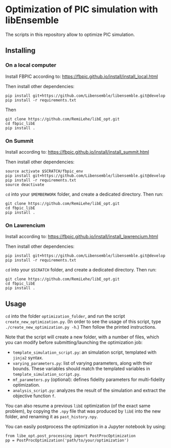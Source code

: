 # Optimization of PIC simulation with libEnsemble

The scripts in this repository allow to optimize PIC simulation.

## Installing

### On a local computer

Install FBPIC according to:
https://fbpic.github.io/install/install_local.html

Then install other dependencies:
```
pip install git+https://github.com/Libensemble/libensemble.git@develop
pip install -r requirements.txt
```

Then
```
git clone https://github.com/RemiLehe/libE_opt.git
cd fbpic_libE
pip install .
```

### On Summit

Install according to:
https://fbpic.github.io/install/install_summit.html

Then install other dependencies:
```
source activate $SCRATCH/fbpic_env
pip install git+https://github.com/Libensemble/libensemble.git@develop
pip install -r requirements.txt
source deactivate
```

`cd` into your `$MEMBERWORK` folder, and create a dedicated directory. Then run:
```
git clone https://github.com/RemiLehe/libE_opt.git
cd fbpic_libE
pip install .
```

### On Lawrencium

Install according to:
https://fbpic.github.io/install/install_lawrencium.html

Then install other dependencies:
```
pip install git+https://github.com/Libensemble/libensemble.git@develop
pip install -r requirements.txt
```

`cd` into your `$SCRATCH` folder, and create a dedicated directory. Then run:
```
git clone https://github.com/RemiLehe/libE_opt.git
cd fbpic_libE
pip install .
```

## Usage

`cd` into the folder `optimization_folder`, and run the script
`create_new_optimization.py`. (In order to see the usage of this script,
type `./create_new_optimization.py -h`.) Then follow the printed instructions.

Note that the script will create a new folder, with a number of files,
which you can modify before submitting/launching the optimization job:

- `template_simulation_script.py`: an simulation script, templated with `jinja2` syntax.
- `varying_parameters.py`: list of varying parameters, along with their bounds. These variables should match the templated variables in `template_simulation_script.py`.
- `mf_parameters.py` (optional): defines fidelity parameters for multi-fidelity optimization.
- `analysis_script.py`: analyzes the result of the simulation and extract the objective function `f`.

You can also resume a previous `libE` optimization (of the exact same problem), by copying the `.npy` file that was produced by `libE` into the new folder, and renaming it as `past_history.npy`.

You can easily postprocess the optimization in a Jupyter notebook by using:
```
from libe_opt.post_processing import PostProcOptimization
pp = PostProcOptimization('path/to/your/optimization')
```
